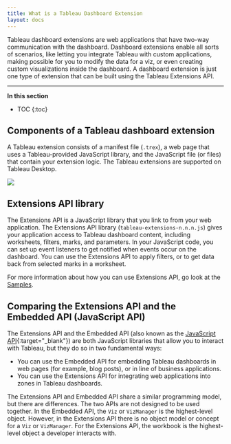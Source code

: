 ```yaml
---
title: What is a Tableau Dashboard Extension
layout: docs
---
```


 Tableau dashboard extensions are web applications that have two-way communication with the dashboard. Dashboard extensions enable all sorts of scenarios, like letting you integrate Tableau with custom applications, making possible for you to modify the data for a viz, or even creating custom visualizations inside the dashboard. A dashboard extension is just one type of extension that can be built using the Tableau Extensions API.

---
**In this section**

* TOC
{:toc}

## Components of a Tableau dashboard extension 
A Tableau extension consists of a manifest file (`.trex`), a web page that uses a Tableau-provided JavaScript library, and the JavaScript file (or files) that contain your extension logic. The Tableau extensions are supported on Tableau Desktop.

![]({{site.baseurl}}/assets/extensions_diagram.png) 


## Extensions API library

The Extensions API is a JavaScript library that you link to from your web application. The Extensions API library (`tableau-extensions-n.n.n.js`) gives your application access to Tableau dashboard content, including worksheets, filters, marks, and parameters. In your JavaScript code, you can set up event listeners to get notified when events occur on the dashboard. You can use the Extensions API to apply filters, or to get data back from selected marks in a worksheet. 

For more information about how you can use Extensions API, go look at the [Samples](https://github.com/tableau/extensions-api/tree/master/Samples/). 

## Comparing the Extensions API and the Embedded API (JavaScript API) 

The Extensions API and the Embedded API (also known as the [JavaScript API](https://onlinehelp.tableau.com/current/api/js_api/en-us/JavaScriptAPI/js_api.htm){:target="_blank"}) are both JavaScript libraries that allow you to interact with Tableau, but they do so in two fundamental ways:  
* You can use the Embedded API for embedding Tableau dashboards in web pages (for example, blog posts), or in line of business applications.
* You can use the Extensions API for integrating web applications into zones in Tableau dashboards. 

The Extensions API and Embedded API share a similar programming model, but there are differences. The two APIs are not designed to be used together. In the Embedded API, the `Viz` or `VizManager` is the highest-level object. However, in the Extensions API there is no object model or concept for a `Viz` or `VizManager`. For the Extensions API, the workbook is the highest-level object a developer interacts with.